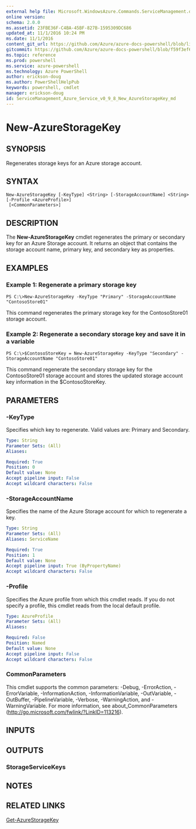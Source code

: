 ```yaml
---
external help file: Microsoft.WindowsAzure.Commands.ServiceManagement.dll-Help.xml
online version: 
schema: 2.0.0
ms.assetid: 23FBE36F-C4BA-45BF-827B-1595309DC686
updated_at: 11/1/2016 10:24 PM
ms.date: 11/1/2016
content_git_url: https://github.com/Azure/azure-docs-powershell/blob/live/azureps-cmdlets-docs/ServiceManagement/Azure.Service/v0.9.8/New-AzureStorageKey.md
gitcommit: https://github.com/Azure/azure-docs-powershell/blob/f59f3ef60bc592383812213e69fd77ba950759ed/azureps-cmdlets-docs/ServiceManagement/Azure.Service/v0.9.8/New-AzureStorageKey.md
ms.topic: reference
ms.prod: powershell
ms.service: azure-powershell
ms.technology: Azure PowerShell
author: erickson-doug
ms.author: PowerShellHelpPub
keywords: powershell, cmdlet
manager: erickson-doug
id: ServiceManagement_Azure_Service_v0_9_8_New_AzureStorageKey_md
---
```


# New-AzureStorageKey

## SYNOPSIS
Regenerates storage keys for an Azure storage account.

## SYNTAX

```
New-AzureStorageKey [-KeyType] <String> [-StorageAccountName] <String> [-Profile <AzureProfile>]
 [<CommonParameters>]
```

## DESCRIPTION
The **New-AzureStorageKey** cmdlet regenerates the primary or secondary key for an Azure Storage account.
It returns an object that contains the storage account name, primary key, and secondary key as properties.

## EXAMPLES

### Example 1: Regenerate a primary storage key
```
PS C:\>New-AzureStorageKey -KeyType "Primary" -StorageAccountName "ContosoStore01"
```

This command regenerates the primary storage key for the ContosoStore01 storage account.

### Example 2: Regenerate a secondary storage key and save it in a variable
```
PS C:\>$ContosoStoreKey = New-AzureStorageKey -KeyType "Secondary" -StorageAccountName "ContosoStore01"
```

This command regenerate the secondary storage key for the ContosoStore01 storage account and stores the updated storage account key information in the $ContosoStoreKey.

## PARAMETERS

### -KeyType
Specifies which key to regenerate.
Valid values are: Primary and Secondary.

```yaml
Type: String
Parameter Sets: (All)
Aliases: 

Required: True
Position: 0
Default value: None
Accept pipeline input: False
Accept wildcard characters: False
```

### -StorageAccountName
Specifies the name of the Azure Storage account for which to regenerate a key.

```yaml
Type: String
Parameter Sets: (All)
Aliases: ServiceName

Required: True
Position: 1
Default value: None
Accept pipeline input: True (ByPropertyName)
Accept wildcard characters: False
```

### -Profile
Specifies the Azure profile from which this cmdlet reads.
If you do not specify a profile, this cmdlet reads from the local default profile.

```yaml
Type: AzureProfile
Parameter Sets: (All)
Aliases: 

Required: False
Position: Named
Default value: None
Accept pipeline input: False
Accept wildcard characters: False
```

### CommonParameters
This cmdlet supports the common parameters: -Debug, -ErrorAction, -ErrorVariable, -InformationAction, -InformationVariable, -OutVariable, -OutBuffer, -PipelineVariable, -Verbose, -WarningAction, and -WarningVariable. For more information, see about_CommonParameters (http://go.microsoft.com/fwlink/?LinkID=113216).

## INPUTS

## OUTPUTS

### StorageServiceKeys

## NOTES

## RELATED LINKS

[Get-AzureStorageKey](xref:ServiceManagement/Azure.Service/v0.9.8/Get-AzureStorageKey.md)


